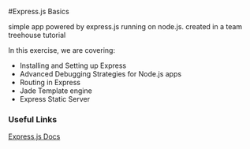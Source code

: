 #Express.js Basics

simple app powered by express.js running on node.js. created in a team treehouse tutorial

In this exercise, we are covering:
* Installing and Setting up Express
* Advanced Debugging Strategies for Node.js apps
* Routing in Express
* Jade Template engine
* Express Static Server

### Useful Links

[Express.js Docs](http://expressjs.com/4x/api.html)